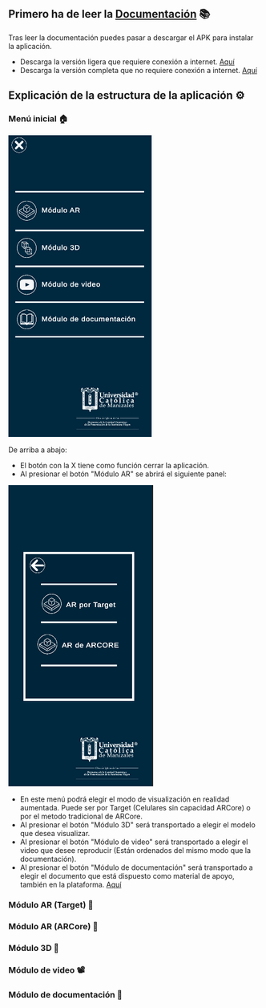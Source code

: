 ## Primero ha de leer la [Documentación](/_docs/assets/Volumenes_de_solidos.pdf) 📚

Tras leer la documentación puedes pasar a descargar el APK para instalar la aplicación.

- Descarga la versión ligera que requiere conexión a internet. [Aquí]()
- Descarga la versión completa que no requiere conexión a internet. [Aquí]()

## Explicación de la estructura de la aplicación ⚙️
### Menú inicial 🏠
 
![Menu inicial](/_docs/assets/Menu.png)

De arriba a abajo:
- El botón con la X tiene como función cerrar la aplicación.
- Al presionar el botón "Módulo AR" se abrirá el siguiente panel:

![Seleccion AR](/_docs/assets/Menu_Seleccion_AR.png)

- En este menú podrá elegir el modo de visualización en realidad aumentada. Puede ser por Target (Celulares sin capacidad ARCore) o por el metodo tradicional de ARCore.
- Al presionar el botón "Módulo 3D" será transportado a elegir el modelo que desea visualizar.
- Al presionar el botón "Módulo de video" será transportado a elegir el video que desee reproducir (Están ordenados del mismo modo que la documentación).
- Al presionar el botón "Módulo de documentación" será transportado a elegir el documento que está dispuesto como material de apoyo, también en la plataforma. [Aquí](/_docs/assets/Volumenes_de_solidos.pdf)

### Módulo AR (Target) 🧊

### Módulo AR (ARCore) 🧊

### Módulo 3D 🧊

### Módulo de video 📽️

### Módulo de documentación 📖
